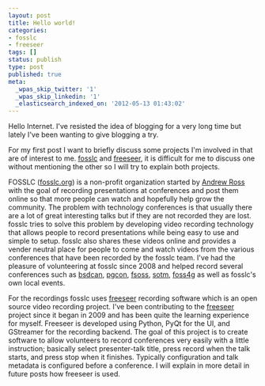 ```yaml
---
layout: post
title: Hello world!
categories:
- fosslc
- freeseer
tags: []
status: publish
type: post
published: true
meta:
  _wpas_skip_twitter: '1'
  _wpas_skip_linkedin: '1'
  _elasticsearch_indexed_on: '2012-05-13 01:43:02'
---
```

Hello Internet. I\'ve resisted the idea of blogging for a very long time but lately I\'ve been wanting to give blogging a try.

For my first post I want to briefly discuss some projects I\'m involved in that are of interest to me. <a href="http://fosslc.org">fosslc</a> and <a href="http://github.com/Freeseer/freeseer">freeseer</a>, it is difficult for me to discuss one without mentioning the other so I will try to explain both projects.

FOSSLC (<a href="http://fosslc.org">fosslc.org</a>) is a non-profit organization started by <a href="http://twitter.com/#!/42aross">Andrew Ross</a> with the goal of recording presentations at conferences and post them online so that more people can watch and hopefully help grow the community. The problem with technology conferences is that usually there are a lot of great interesting talks but if they are not recorded they are lost. fosslc tries to solve this problem by developing video recording technology that allows people to record presentations while being easy to use and simple to setup. fosslc also shares these videos online and provides a vender neutral place for people to come and watch videos from the various conferences that have been recorded by the fosslc team. I\'ve had the pleasure of volunteering at fosslc since 2008 and helped record several conferences such as <a href="http://bsdcan.org">bsdcan</a>, <a href="http://pgcon.org">pgcon</a>, <a href="http://fsoss.senecac.on.ca">fsoss</a>, <a href="http://stateofthemap.org">sotm</a>, <a href="http://foss4g.org">foss4g</a> as well as fosslc\'s own local events.

For the recordings fosslc uses <a href="http://github.com/Freeseer/freeseer">freeseer</a> recording software which is an open source video recording project. I\'ve been contributing to the <a href="http://github.com/Freeseer/freeseer">freeseer</a> project since it began in 2009 and has been quite the learning experience for myself. Freeseer is developed using Python, PyQt for the UI, and GStreamer for the recording backend. The goal of this project is to create software to allow volunteers to record conferences very easily with a little instruction; basically select presenter-talk title, press record when the talk starts, and press stop when it finishes. Typically configuration and talk metadata is configured before a conference. I will explain in more detail in future posts how freeseer is used.
